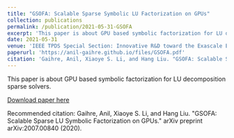 ```yaml
---
title: "GSOFA: Scalable Sparse Symbolic LU Factorization on GPUs"
collection: publications
permalink: /publication/2021-05-31-GSOFA
excerpt: 'This paper is about GPU based symbolic factorization for LU decomposition on sparse direct linear solvers.'
date: 2021-05-31
venue: 'IEEE TPDS Special Section: Innovative R&D toward the Exascale Era'
paperurl: 'https://anil-gaihre.github.io/files/GSOFA.pdf'
citation: 'Gaihre, Anil, Xiaoye S. Li, and Hang Liu. "GSOFA: Scalable Sparse LU Symbolic Factorization on GPUs." arXiv preprint arXiv:2007.00840 (2020)'
---
```

This paper is about GPU based symbolic factorization for LU decomposition sparse solvers.

[Download paper here](https://anil-gaihre.github.io/files/GSOFA.pdf)

Recommended citation: Gaihre, Anil, Xiaoye S. Li, and Hang Liu. "GSOFA: Scalable Sparse LU Symbolic Factorization on GPUs." arXiv preprint arXiv:2007.00840 (2020).
